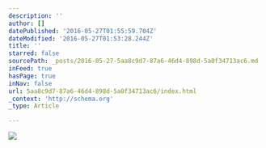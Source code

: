 ```yaml
---
description: ''
author: []
datePublished: '2016-05-27T01:55:59.704Z'
dateModified: '2016-05-27T01:53:28.244Z'
title: ''
starred: false
sourcePath: _posts/2016-05-27-5aa8c9d7-87a6-46d4-898d-5a0f34713ac6.md
inFeed: true
hasPage: true
inNav: false
url: 5aa8c9d7-87a6-46d4-898d-5a0f34713ac6/index.html
_context: 'http://schema.org'
_type: Article

---
```

![](https://the-grid-user-content.s3-us-west-2.amazonaws.com/6401d6a0-669d-429c-8e93-b34123f426cd.jpg)